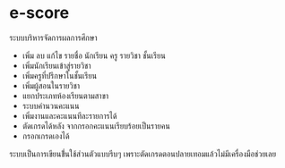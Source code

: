 # e-score
ระบบบริหารจัดการผลการศึกษา
- เพิ่ม ลบ แก้ไข รายชื่อ นักเรียน ครู รายวิชา ชั้นเรียน 
- เพิ่มนักเรียนเข้าสู่รายวิชา
- เพิ่มครูที่ปรึกษาในชั้นเรียน
- เพิ่มผู้สอนในรายวิชา 
- แยกประเภทห้องเรียนตามสาขา 
- ระบบคำนวนคะแนน
- เพิ่มงานและคะแนนทีละรายการได้
- ตัดเกรดได้หลัง จากกรอกคะแนนเรียบร้อยเป็นรายคน 
- กรอกเกรดเองได้

ระบบเป็นการเขียนขึ่้นใช้ส่วนตัวแบบรีบๆ เพราะตัดเกรดตอนปลายเทอมแล้วไม่มีเครื่องมือช่วยเลย 
